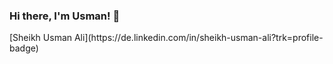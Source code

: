 ### Hi there, I'm Usman! 👋

<!--
**usmandroid/usmandroid** is a ✨ _special_ ✨ repository because its `README.md` (this file) appears on your GitHub profile.

Here are some ideas to get you started:

- 🔭 I’m currently working on ... Machine Learning, 5G Communications, IoT devices, and Localization
- 🌱 I’m currently learning ... Radar Signal Processing, Satellite Communications and SDN
- 👯 I’m looking to collaborate on ... Embedded IoT, Network design, and ML projects
- 🤔 I’m looking for help with ... 
- 💬 Ask me about ...
- 📫 How to reach me: ... drop me an email at: sheikh.ali@tum.de
- 😄 Pronouns: ... he/him
- ⚡ Fun fact: ...
-->
<div class="badge-base LI-profile-badge" data-locale="en_US" data-size="medium" data-theme="dark" data-type="VERTICAL" data-vanity="sheikh-usman-ali" data-version="v1">[Sheikh Usman Ali](https://de.linkedin.com/in/sheikh-usman-ali?trk=profile-badge)</div>       
